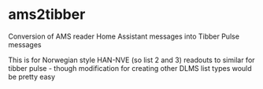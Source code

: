 # ams2tibber
Conversion of AMS reader Home Assistant messages into Tibber Pulse messages

This is for Norwegian style HAN-NVE (so list 2 and 3) readouts to similar for tibber pulse - though modification for creating other DLMS list types would be pretty easy
